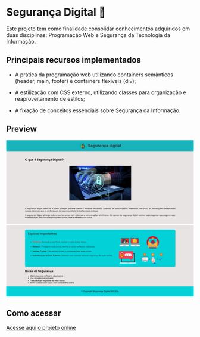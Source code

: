 # Segurança Digital 🔐

Este projeto tem como finalidade consolidar conhecimentos adquiridos em duas disciplinas: Programação Web e Segurança da Tecnologia da Informação.

## Principais recursos implementados

- A prática da programação web utilizando containers semânticos (header, main, footer) e containers flexíveis (div);

- A estilização com CSS externo, utilizando classes para organização e reaproveitamento de estilos;

- A fixação de conceitos essenciais sobre Segurança da Informação.

## Preview

![Imagem do projeto](./imagens/Site-seguranca-digital.png)
![Imagem do projeto](./imagens/Site-seguranca-digital-2.png)

## Como acessar

[Acesse aqui o projeto online](https://p4ul4v3rs0.github.io/Seguranca-digital/)
